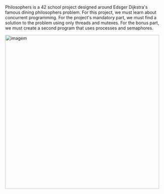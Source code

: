 Philosophers is a 42 school project designed around Edsger Dijkstra's famous dining philosophers problem. For this project, we must learn about concurrent programming. For the project's mandatory part, we must find a solution to the problem using only threads and mutexes. For the bonus part, we must create a second program that uses processes and semaphores.

<img width="500" height="500" alt="imagem" src="https://github.com/user-attachments/assets/d15d6ae9-edde-4a7e-abbb-f28e150bc35c" />

